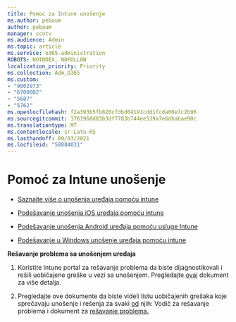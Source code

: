 ```yaml
---
title: Pomoć za Intune unošenje
ms.author: pebaum
author: pebaum
manager: scotv
ms.audience: Admin
ms.topic: article
ms.service: o365-administration
ROBOTS: NOINDEX, NOFOLLOW
localization_priority: Priority
ms.collection: Adm_O365
ms.custom:
- "9002973"
- "6700002"
- "5687"
- "5762"
ms.openlocfilehash: f2a393b5fb820cfdbd04191cdd1fcda00e7c2b96
ms.sourcegitcommit: 1761960d03b3df7783b744ee539a7e6dbabae90c
ms.translationtype: MT
ms.contentlocale: sr-Latn-RS
ms.lasthandoff: 09/03/2021
ms.locfileid: "58884031"
---
```

# <a name="help-with-intune-enrollment"></a>Pomoć za Intune unošenje


- [Saznajte više o unošenja uređaja pomoću intune](https://docs.microsoft.com/intune/device-enrollment)

- [Podešavanje unošenja iOS uređaja pomoću intune](https://docs.microsoft.com/intune/ios-enroll)

- [Podešavanje unošenja Android uređaja pomoću usluge Intune](https://docs.microsoft.com/intune/android-enroll)

- [Podešavanje u Windows unošenje uređaja pomoću intune](https://docs.microsoft.com/intune/windows-enroll)

**Rešavanje problema sa unošenjem uređaja**

1. Koristite Intune portal za rešavanje problema da biste dijagnostikovali i rešili uobičajene greške u vezi sa unošenjem. Pregledajte [ovaj](https://docs.microsoft.com/intune/help-desk-operators) dokument za više detalja.

2. Pregledajte ove dokumente da biste videli listu uobičajenih grešaka koje sprečavaju unošenje i rešenja za svaki [od](https://support.microsoft.com/help/4469913/troubleshooting-windows-device-enrollment-problems-in-microsoft-intune) njih: Vodič za rešavanje problema i dokument za [rešavanje problema.](https://docs.microsoft.com/intune/troubleshoot-device-enrollment-in-intune)